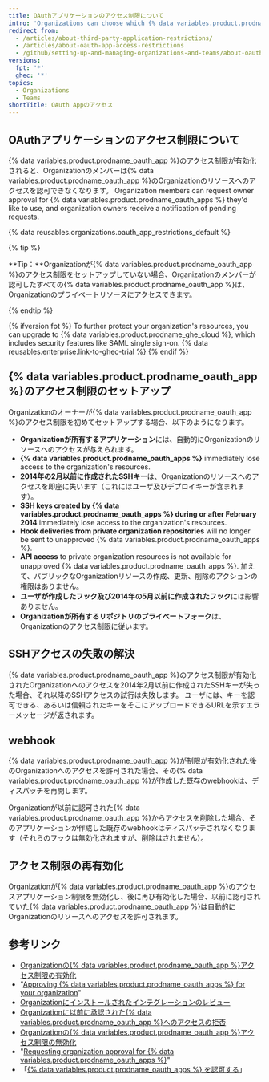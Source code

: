 ```yaml
---
title: OAuthアプリケーションのアクセス制限について
intro: 'Organizations can choose which {% data variables.product.prodname_oauth_apps %} have access to their repositories and other resources by enabling {% data variables.product.prodname_oauth_app %} access restrictions.'
redirect_from:
  - /articles/about-third-party-application-restrictions/
  - /articles/about-oauth-app-access-restrictions
  - /github/setting-up-and-managing-organizations-and-teams/about-oauth-app-access-restrictions
versions:
  fpt: '*'
  ghec: '*'
topics:
  - Organizations
  - Teams
shortTitle: OAuth Appのアクセス
---
```


## OAuthアプリケーションのアクセス制限について

{% data variables.product.prodname_oauth_app %}のアクセス制限が有効化されると、Organizationのメンバーは{% data variables.product.prodname_oauth_app %}のOrganizationのリソースへのアクセスを認可できなくなります。 Organization members can request owner approval for {% data variables.product.prodname_oauth_apps %} they'd like to use, and organization owners receive a notification of pending requests.

{% data reusables.organizations.oauth_app_restrictions_default %}

{% tip %}

**Tip：**Organizationが{% data variables.product.prodname_oauth_app %}のアクセス制限をセットアップしていない場合、Organizationのメンバーが認可したすべての{% data variables.product.prodname_oauth_app %}は、Organizationのプライベートリソースにアクセスできます。

{% endtip %}

{% ifversion fpt %}
To further protect your organization's resources, you can upgrade to {% data variables.product.prodname_ghe_cloud %}, which includes security features like SAML single sign-on. {% data reusables.enterprise.link-to-ghec-trial %}
{% endif %}

## {% data variables.product.prodname_oauth_app %}のアクセス制限のセットアップ

Organizationのオーナーが{% data variables.product.prodname_oauth_app %}のアクセス制限を初めてセットアップする場合、以下のようになります。

- **Organizationが所有するアプリケーション**には、自動的にOrganizationのリソースへのアクセスが与えられます。
- **{% data variables.product.prodname_oauth_apps %}** immediately lose access to the organization's resources.
- **2014年の2月以前に作成されたSSHキー**は、Organizationのリソースへのアクセスを即座に失います（これにはユーザ及びデプロイキーが含まれます）。
- **SSH keys created by {% data variables.product.prodname_oauth_apps %} during or after February 2014** immediately lose access to the organization's resources.
- **Hook deliveries from private organization repositories** will no longer be sent to unapproved {% data variables.product.prodname_oauth_apps %}.
- **API access** to private organization resources is not available for unapproved {% data variables.product.prodname_oauth_apps %}. 加えて、パブリックなOrganizationリソースの作成、更新、削除のアクションの権限はありません。
- **ユーザが作成したフック及び2014年の5月以前に作成されたフック**には影響ありません。
- **Organizationが所有するリポジトリのプライベートフォーク**は、Organizationのアクセス制限に従います。

## SSHアクセスの失敗の解決

{% data variables.product.prodname_oauth_app %}のアクセス制限が有効化されたOrganizationへのアクセスを2014年2月以前に作成されたSSHキーが失った場合、それ以降のSSHアクセスの試行は失敗します。 ユーザには、キーを認可できる、あるいは信頼されたキーをそこにアップロードできるURLを示すエラーメッセージが返されます。

## webhook

{% data variables.product.prodname_oauth_app %}が制限が有効化された後のOrganizationへのアクセスを許可された場合、その{% data variables.product.prodname_oauth_app %}が作成した既存のwebhookは、ディスパッチを再開します。

Organizationが以前に認可された{% data variables.product.prodname_oauth_app %}からアクセスを削除した場合、そのアプリケーションが作成した既存のwebhookはディスパッチされなくなります（それらのフックは無効化されますが、削除はされません）。

## アクセス制限の再有効化

Organizationが{% data variables.product.prodname_oauth_app %}のアクセスアプリケーション制限を無効化し、後に再び有効化した場合、以前に認可されていた{% data variables.product.prodname_oauth_app %}は自動的にOrganizationのリソースへのアクセスを許可されます。

## 参考リンク

- [Organizationの{% data variables.product.prodname_oauth_app %}アクセス制限の有効化](/articles/enabling-oauth-app-access-restrictions-for-your-organization)
- "[Approving {% data variables.product.prodname_oauth_apps %} for your organization](/articles/approving-oauth-apps-for-your-organization)"
- [Organizationにインストールされたインテグレーションのレビュー](/articles/reviewing-your-organization-s-installed-integrations)
- [Organizationに以前に承認された{% data variables.product.prodname_oauth_app %}へのアクセスの拒否](/articles/denying-access-to-a-previously-approved-oauth-app-for-your-organization)
- [Organizationの{% data variables.product.prodname_oauth_app %}アクセス制限の無効化](/articles/disabling-oauth-app-access-restrictions-for-your-organization)
- "[Requesting organization approval for {% data variables.product.prodname_oauth_apps %}](/articles/requesting-organization-approval-for-oauth-apps)"
- 「[{% data variables.product.prodname_oauth_apps %} を認可する](/github/authenticating-to-github/keeping-your-account-and-data-secure/authorizing-oauth-apps)」
